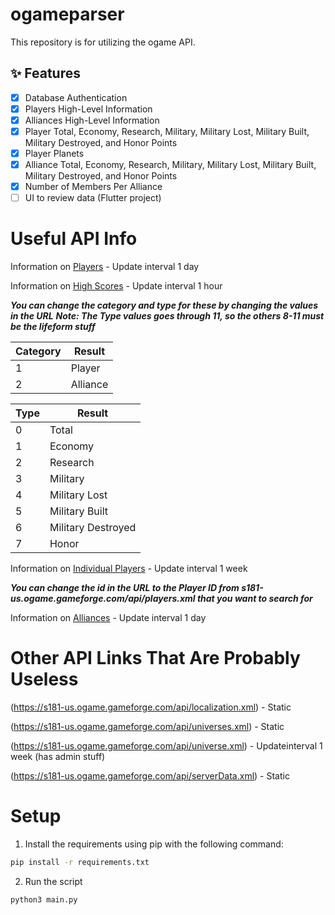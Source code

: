 # ogameparser
This repository is for utilizing the ogame API.

## ✨ Features

- [x] Database Authentication
- [x] Players High-Level Information
- [x] Alliances High-Level Information
- [x] Player Total, Economy, Research, Military, Military Lost, Military Built, Military Destroyed, and Honor Points
- [x] Player Planets
- [x] Alliance Total, Economy, Research, Military, Military Lost, Military Built, Military Destroyed, and Honor Points
- [x] Number of Members Per Alliance
- [ ] UI to review data (Flutter project)

# Useful API Info
Information on [Players](https://s181-us.ogame.gameforge.com/api/players.xml) - Update interval 1 day

Information on [High Scores](https://s181-us.ogame.gameforge.com/api/highscore.xml?category=1&type=1) - Update interval 1 hour

___You can change the category and type for these by changing the values in the URL___
___Note: The Type values goes through 11, so the others 8-11 must be the lifeform stuff___
	
Category | Result
-- | --
1 | Player
2 | Alliance

Type | Result
-- | --
0 | Total
1 | Economy
2 |	Research
3 |	Military
4 |	Military Lost
5 |	Military Built
6 |	Military Destroyed
7 |	Honor 

Information on [Individual Players](https://s181-us.ogame.gameforge.com/api/playerData.xml?id=100262) - Update interval 1 week
	
___You can change the id in the URL to the Player ID from s181-us.ogame.gameforge.com/api/players.xml that you want to search for___

Information on [Alliances](https://s181-us.ogame.gameforge.com/api/alliances.xml) - Update interval 1 day

# Other API Links That Are Probably Useless
(https://s181-us.ogame.gameforge.com/api/localization.xml) - Static

(https://s181-us.ogame.gameforge.com/api/universes.xml) - Static

(https://s181-us.ogame.gameforge.com/api/universe.xml) - Updateinterval 1 week (has admin stuff)

(https://s181-us.ogame.gameforge.com/api/serverData.xml) - Static
 
# Setup
1. Install the requirements using pip with the following command:
```bash
pip install -r requirements.txt
```
2. Run the script
```bash
python3 main.py
```
